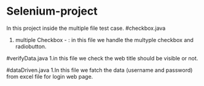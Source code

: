 # Selenium-project
In this project inside the multiple file test case.
#checkbox.java
1. multiple Checkbox - : in this file we handle the multyple checkbox and radiobutton.

#verifyData.java
1.in this file we check the web title should be visible or not.

#dataDriven.java
1.In this file we fatch the data (username and password) from excel file for login web page.
